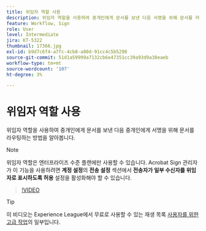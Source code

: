 ```yaml
---
title: 위임자 역할 사용
description: 위임자 역할을 사용하여 중개인에게 문서를 보낸 다음 서명을 위해 문서를 라우팅할 수 있습니다.
feature: Workflow, Sign
role: User
level: Intermediate
jira: KT-5322
thumbnail: 17366.jpg
exl-id: b9d7c6f4-a7fc-4cb8-a80d-91cc4c5b5298
source-git-commit: 51d1a59999a7132cb6e47351cc39a93d9a38eaeb
workflow-type: tm+mt
source-wordcount: '107'
ht-degree: 3%

---
```


# 위임자 역할 사용

위임자 역할을 사용하여 중개인에게 문서를 보낸 다음 중개인에게 서명을 위해 문서를 라우팅하는 방법을 알아봅니다.

>[!NOTE]
>
>위임자 역할은 엔터프라이즈 수준 플랜에만 사용할 수 있습니다. Acrobat Sign 관리자가 이 기능을 사용하려면 **계정 설정**&#x200B;의 **전송 설정** 섹션에서 **전송자가 일부 수신자를 위임자로 표시하도록 허용** 설정을 활성화해야 할 수 있습니다.

>[!VIDEO](https://video.tv.adobe.com/v/3412751?quality=12&learn=on&hidetitle=true&captions=kor)

>[!TIP]
>
>이 비디오는 Experience League에서 무료로 사용할 수 있는 재생 목록 [사용자를 위한 고급 작업](https://experienceleague.adobe.com/ko/playlists/acrobat-sign-perform-advanced-tasks-business-users)의 일부입니다.
